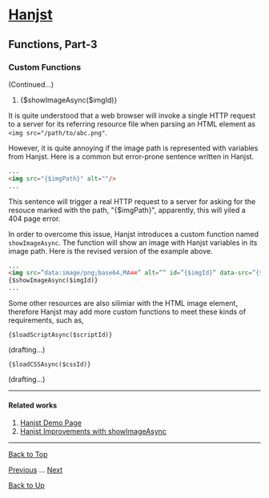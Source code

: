 # [Hanjst](/hanjst/index)
## Functions, Part-3
### Custom Functions

(Continued...)

1. {\$showImageAsync($imgId)}

It is quite understood that a web browser will invoke a single HTTP request to a server for its referring resource file when parsing an HTML element as `<img src="/path/to/abc.png"`.

However, it is quite annoying if the image path is represented with variables from Hanjst. Here is a common but error-prone sentence written in Hanjst.

```html
...
<img src="{$imgPath}" alt=""/>
...
```
This sentence will trigger a real HTTP request to a server for asking for the resouce marked with the path,  "{$imgPath}", apparently, this will yiled a 404 page error.

In order to overcome this issue, Hanjst introduces a custom function named `showImageAsync`. The function will show an image with Hanjst variables in its image path. Here is the revised version of the example above.

```html
...
<img src=”data:image/png;base64,MA==” alt=”” id=”{$imgId}” data-src=”{$imgPath}”/>  
{$showImageAsync($imgId)}
...
```

Some other resources are also silimiar with the HTML image element, therefore Hanjst may add more custom functions to meet these kinds of requirements, such as,

`{$loadScriptAsync($scriptId)}`

(drafting...)

`{$loadCSSAsync($cssId)}`

(drafting...)



---

#### Related works

1. [Hanjst Demo Page](https://ufqi.com/dev/hanjst/)
2. [Hanjst Improvements with showImageAsync](https://ufqi.com/blog/hanjst-showimage-dotpos/)

----
[Back to Top](/hanjst/hanjst-function-3)

[Previous](./hanjst-function-2) ... [Next](./hanjst-nodejs)

[Back to Up](/hanjst/index)

<!--stackedit_data:
eyJoaXN0b3J5IjpbMTc1ODUxNjA5MF19
-->